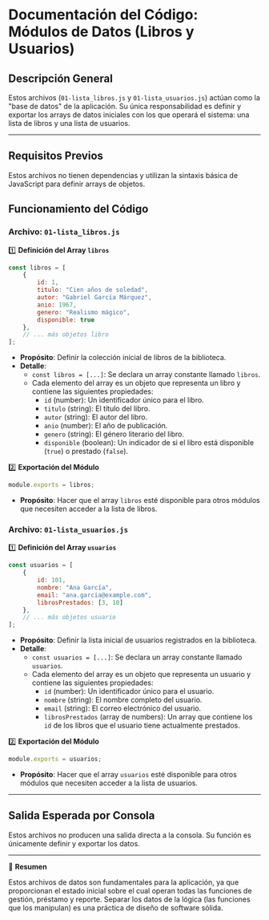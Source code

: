 # Documentación del Código: Módulos de Datos (Libros y Usuarios)

## Descripción General

Estos archivos (`01-lista_libros.js` y `01-lista_usuarios.js`) actúan como la "base de datos" de la aplicación. Su única responsabilidad es definir y exportar los arrays de datos iniciales con los que operará el sistema: una lista de libros y una lista de usuarios.

---

## Requisitos Previos

Estos archivos no tienen dependencias y utilizan la sintaxis básica de JavaScript para definir arrays de objetos.

## Funcionamiento del Código

### Archivo: `01-lista_libros.js`

1️⃣ **Definición del Array `libros`**

```js
const libros = [
    {
        id: 1,
        titulo: "Cien años de soledad",
        autor: "Gabriel García Márquez",
        anio: 1967,
        genero: "Realismo mágico",
        disponible: true
    },
    // ... más objetos libro
];
```

*   **Propósito**: Definir la colección inicial de libros de la biblioteca.
*   **Detalle**:
    *   `const libros = [...]`: Se declara un array constante llamado `libros`.
    *   Cada elemento del array es un objeto que representa un libro y contiene las siguientes propiedades:
        *   `id` (number): Un identificador único para el libro.
        *   `titulo` (string): El título del libro.
        *   `autor` (string): El autor del libro.
        *   `anio` (number): El año de publicación.
        *   `genero` (string): El género literario del libro.
        *   `disponible` (boolean): Un indicador de si el libro está disponible (`true`) o prestado (`false`).

2️⃣ **Exportación del Módulo**

```js
module.exports = libros;
```

*   **Propósito**: Hacer que el array `libros` esté disponible para otros módulos que necesiten acceder a la lista de libros.

### Archivo: `01-lista_usuarios.js`

1️⃣ **Definición del Array `usuarios`**

```js
const usuarios = [
    {
        id: 101,
        nombre: "Ana García",
        email: "ana.garcia@example.com",
        librosPrestados: [3, 10]
    },
    // ... más objetos usuario
];
```

*   **Propósito**: Definir la lista inicial de usuarios registrados en la biblioteca.
*   **Detalle**:
    *   `const usuarios = [...]`: Se declara un array constante llamado `usuarios`.
    *   Cada elemento del array es un objeto que representa un usuario y contiene las siguientes propiedades:
        *   `id` (number): Un identificador único para el usuario.
        *   `nombre` (string): El nombre completo del usuario.
        *   `email` (string): El correo electrónico del usuario.
        *   `librosPrestados` (array de numbers): Un array que contiene los `id` de los libros que el usuario tiene actualmente prestados.

2️⃣ **Exportación del Módulo**

```js
module.exports = usuarios;
```

*   **Propósito**: Hacer que el array `usuarios` esté disponible para otros módulos que necesiten acceder a la lista de usuarios.

---

## Salida Esperada por Consola
Estos archivos no producen una salida directa a la consola. Su función es únicamente definir y exportar los datos.

---

🏁 **Resumen**

Estos archivos de datos son fundamentales para la aplicación, ya que proporcionan el estado inicial sobre el cual operan todas las funciones de gestión, préstamo y reporte. Separar los datos de la lógica (las funciones que los manipulan) es una práctica de diseño de software sólida.